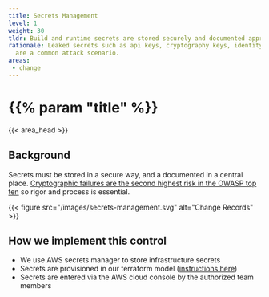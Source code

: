 ```yaml
---
title: Secrets Management
level: 1
weight: 30
tldr: Build and runtime secrets are stored securely and documented appropriately
rationale: Leaked secrets such as api keys, cryptography keys, identity tokens
  are a common attack scenario.
areas: 
 - change
---
```

# {{% param "title" %}}
{{< area_head >}}

## Background

Secrets must be stored in a secure way, and a documented in a central place.
[Cryptographic failures are the second highest risk in the OWASP top ten](https://owasp.org/Top10/A02_2021-Cryptographic_Failures/) so rigor and process is essential.

{{< figure src="/images/secrets-management.svg" alt="Change Records" >}}

## How we implement this control

* We use AWS secrets manager to store infrastructure secrets
* Secrets are provisioned in our terraform model ([instructions here](https://github.com/kosli-dev/knowledge-base/blob/master/add_secrets.md))
* Secrets are entered via the AWS cloud console by the authorized team members